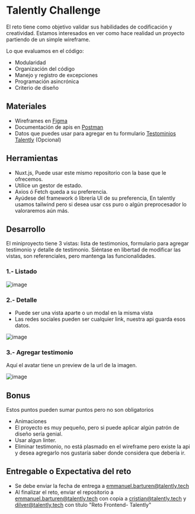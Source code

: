 # Talently Challenge

El reto tiene como objetivo validar sus habilidades de codificación y creatividad. Estamos interesados en ver como hace realidad un proyecto partiendo de un simple wireframe.

Lo que evaluamos en el código:

- Modularidad
- Organización del código
- Manejo y registro de excepciones
- Programación asincrónica
- Criterio de diseño

## Materiales

- Wireframes en [Figma](https://www.figma.com/file/LACLmiVmSiRPfbKNTe3zNG/Talently-Challenge-01---Testimonials?node-id=0%3A1)
- Documentación de apis en [Postman](https://www.postman.com/dilvermg/workspace/frontend-challenge/documentation/5491432-299dbae0-368f-4215-bc7e-70e597a7b241)
- Datos que puedes usar para agregar en tu formulario [Testominios Talently](https://talently.tech/testimoniales/) (Opcional)

## Herramientas

- Nuxt.js, Puede usar este mismo repositorio con la base que le ofrecemos.
- Utilice un gestor de estado.
- Axios ó Fetch queda a su preferencia.
- Ayúdese del framework ó librería UI de su preferencia, En talently usamos tailwind pero si desea usar css puro o algún preprocesador lo valoraremos aún más.

## Desarrollo

El miniproyecto tiene 3 vistas: lista de testimonios, formulario para agregar testimonio y detalle de testimonio.
Siéntase en libertad de modificar las vistas, son referenciales, pero mantenga las funcionalidades.

### 1.- Listado

![image](https://user-images.githubusercontent.com/29830848/147611849-369d7e32-2d6f-40c1-9114-6a63758e2bea.png)

### 2.- Detalle

- Puede ser una vista aparte o un modal en la misma vista
- Las redes sociales pueden ser cualquier link, nuestra api guarda esos datos.

![image](https://user-images.githubusercontent.com/29830848/147611935-c7d5bb2e-81c3-4656-afa5-20729aca49e2.png)

### 3.- Agregar testimonio

Aquí el avatar tiene un preview de la url de la imagen.

![image](https://user-images.githubusercontent.com/29830848/147612020-558a10b6-2f1a-4341-b500-2633bbe31ef2.png)

## Bonus

Estos puntos pueden sumar puntos pero no son obligatorios

- Animaciones
- El proyecto es muy pequeño, pero si puede aplicar algún patrón de diseño sería genial.
- Usar algun linter.
- Eliminar testimonio, no está plasmado en el wireframe pero existe la api y desea agregarlo nos gustaría saber donde considera que debería ir.

## Entregable o Expectativa del reto
- Se debe enviar la fecha de entrega a emmanuel.barturen@talently.tech
- Al finalizar el reto, enviar el repositorio a emmanuel.barturen@talently.tech con copia a cristian@talently.tech y
  dilver@talently.tech con título "Reto Frontend- Talently"
